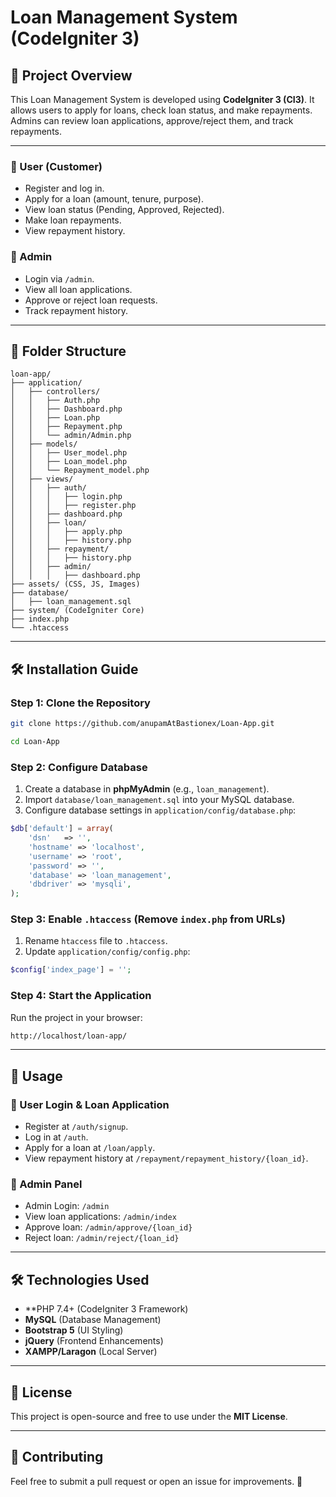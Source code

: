 # Loan Management System (CodeIgniter 3)

## 📌 Project Overview
This Loan Management System is developed using **CodeIgniter 3 (CI3)**. It allows users to apply for loans, check loan status, and make repayments. Admins can review loan applications, approve/reject them, and track repayments.

---

### 👤 User (Customer)
- Register and log in.
- Apply for a loan (amount, tenure, purpose).
- View loan status (Pending, Approved, Rejected).
- Make loan repayments.
- View repayment history.

### 🔑 Admin
- Login via `/admin`.
- View all loan applications.
- Approve or reject loan requests.
- Track repayment history.

---

## 📂 Folder Structure
```
loan-app/
├── application/
│   ├── controllers/
│   │   ├── Auth.php
│   │   ├── Dashboard.php
│   │   ├── Loan.php
│   │   ├── Repayment.php
│   │   └── admin/Admin.php
│   ├── models/
│   │   ├── User_model.php
│   │   ├── Loan_model.php
│   │   └── Repayment_model.php
│   ├── views/
│   │   ├── auth/
│   │   │   ├── login.php
│   │   │   ├── register.php
│   │   ├── dashboard.php
│   │   ├── loan/
│   │   │   ├── apply.php
│   │   │   ├── history.php
│   │   ├── repayment/
│   │   │   ├── history.php
│   │   ├── admin/
│   │   │   ├── dashboard.php
├── assets/ (CSS, JS, Images)
├── database/
│   ├── loan_management.sql
├── system/ (CodeIgniter Core)
├── index.php
└── .htaccess
```

---

## 🛠 Installation Guide
### Step 1: Clone the Repository
```bash
git clone https://github.com/anupamAtBastionex/Loan-App.git

cd Loan-App
```

### Step 2: Configure Database
1. Create a database in **phpMyAdmin** (e.g., `loan_management`).
2. Import `database/loan_management.sql` into your MySQL database.
3. Configure database settings in `application/config/database.php`:
```php
$db['default'] = array(
    'dsn'   => '',
    'hostname' => 'localhost',
    'username' => 'root',
    'password' => '',
    'database' => 'loan_management',
    'dbdriver' => 'mysqli',
);
```

### Step 3: Enable `.htaccess` (Remove `index.php` from URLs)
1. Rename `htaccess` file to `.htaccess`.
2. Update `application/config/config.php`:
```php
$config['index_page'] = '';
```

### Step 4: Start the Application
Run the project in your browser:
```bash
http://localhost/loan-app/
```

---

## 📌 Usage
### 🔹 User Login & Loan Application
- Register at `/auth/signup`.
- Log in at `/auth`.
- Apply for a loan at `/loan/apply`.
- View repayment history at `/repayment/repayment_history/{loan_id}`.

### 🔹 Admin Panel
- Admin Login: `/admin`
- View loan applications: `/admin/index`
- Approve loan: `/admin/approve/{loan_id}`
- Reject loan: `/admin/reject/{loan_id}`

---

## 🛠 Technologies Used
- **PHP 7.4+ (CodeIgniter 3 Framework)
- **MySQL** (Database Management)
- **Bootstrap 5** (UI Styling)
- **jQuery** (Frontend Enhancements)
- **XAMPP/Laragon** (Local Server)

---

## 📜 License
This project is open-source and free to use under the **MIT License**.

---

## 🙌 Contributing
Feel free to submit a pull request or open an issue for improvements. 🚀


